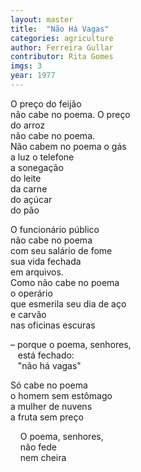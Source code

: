 ```yaml
---
layout: master
title:  "Não Há Vagas"
categories: agriculture
author: Ferreira Gullar
contributor: Rita Gomes
imgs: 3
year: 1977
---
```


O preço do feijão      
não cabe no poema. O preço        
do arroz   
não cabe no poema.   
Não cabem no poema o gás   
a luz o telefone   
a sonegação   
do leite   
da carne   
do açúcar   
do pão   

O funcionário público   
não cabe no poema   
com seu salário de fome   
sua vida fechada   
em arquivos.   
Como não cabe no poema   
o operário   
que esmerila seu dia de aço   
e carvão   
nas oficinas escuras   

– porque o poema, senhores,   
   está fechado:   
   "não há vagas"   

Só cabe no poema   
o homem sem estômago   
a mulher de nuvens   
a fruta sem preço   

    O poema, senhores,   
    não fede   
    nem cheira   

